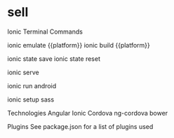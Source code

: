 # sell

Ionic Terminal Commands

ionic emulate {{platform}}
ionic build {{platform}}

ionic state save
ionic state reset

ionic serve

ionic run android

ionic setup sass

Technologies
Angular
Ionic
Cordova
ng-cordova
bower

Plugins
See package.json for a list of plugins used
